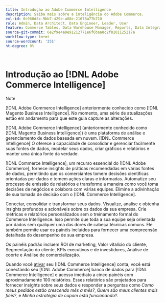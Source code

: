 ```yaml
---
title: Introdução ao Adobe Commerce Intelligence
description: Saiba mais sobre a inteligência do Adobe Commerce.
exl-id: 0c960d8c-9bb7-429e-a88e-21678a77b710
role: Admin, Data Architect, Data Engineer, Leader, User
feature: Commerce Tables, Data Warehouse Manager, Reports, Data Integration
source-git-commit: 6e2f9e4a9e91212771e6f6baa8c2f8101125217a
workflow-type: tm+mt
source-wordcount: '251'
ht-degree: 0%

---
```



# Introdução ao [!DNL Adobe Commerce Intelligence]

>[!NOTE]
>
>[!DNL Adobe Commerce Intelligence] anteriormente conhecido como [!DNL Magento Business Intelligence]. No momento, uma série de atualizações estão em andamento para que este guia capture as alterações.

[!DNL Adobe Commerce Intelligence] (anteriormente conhecido como [!DNL Magento Business Intelligence]) é uma plataforma de análise e gerenciamento de dados baseada em nuvem. [!DNL Commerce Intelligence] O oferece a capacidade de consolidar e gerenciar facilmente suas fontes de dados, modelar seus dados, criar gráficos e relatórios e manter uma única fonte da verdade.

[!DNL Commerce Intelligence], um recurso essencial do [!DNL Adobe Commerce], fornece insights de práticas recomendadas em várias fontes de dados, permitindo que os comerciantes tomem decisões científicas orientadas por dados e tomem ações claras e informadas. Automatize seu processo de emissão de relatórios e transforme a maneira como você toma decisões de negócios e colabora com várias equipes. Elimine a adivinhação de sua tomada de decisão com o [!DNL Commerce Intelligence].

Conectar, consolidar e transformar seus dados. Visualize, analise e obtenha insights profundos e acionáveis sobre os dados da sua empresa. Crie métricas e relatórios personalizados sem o treinamento formal do Commerce Intelligence. Isso permite que toda a sua equipe seja orientada por dados sem qualquer uma das dores de cabeça técnicas comuns. Ele também permite usar os painéis incluídos para fornecer uma compreensão detalhada do desempenho de sua empresa.

Os painéis padrão incluem ROI de marketing, Valor vitalício do cliente, Segmentação do cliente, KPIs executivos e de investidores, Análise de coorte e Análise de comercialização.

Quando você [ativar](../getting-started/onpremise-activation.md) seu [!DNL Commerce Intelligence] conta, você está conectando seu [!DNL Adobe Commerce] banco de dados para [!DNL Commerce Intelligence] e acesso imediato a cinco painéis com aproximadamente 100 relatórios. Esses relatórios são projetados para fornecer insights sobre seus dados e responder a perguntas como *Como meus pedidos estão crescendo mês a mês?*, *Quem são meus clientes mais fiéis?*, e *Minha estratégia de cupom está funcionando?*.
